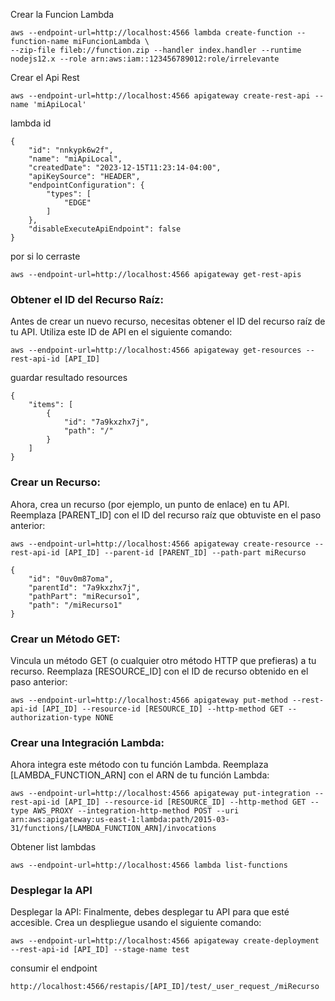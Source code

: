 
Crear la Funcion Lambda 
```
aws --endpoint-url=http://localhost:4566 lambda create-function --function-name miFuncionLambda \
--zip-file fileb://function.zip --handler index.handler --runtime nodejs12.x --role arn:aws:iam::123456789012:role/irrelevante
```

Crear el Api Rest 

```
aws --endpoint-url=http://localhost:4566 apigateway create-rest-api --name 'miApiLocal'
```
lambda id 
```
{
    "id": "nnkypk6w2f",
    "name": "miApiLocal",
    "createdDate": "2023-12-15T11:23:14-04:00",
    "apiKeySource": "HEADER",
    "endpointConfiguration": {
        "types": [
            "EDGE"
        ]
    },
    "disableExecuteApiEndpoint": false
}
```


por si lo cerraste 

```
aws --endpoint-url=http://localhost:4566 apigateway get-rest-apis
```

### Obtener el ID del Recurso Raíz:
Antes de crear un nuevo recurso, necesitas obtener el ID del recurso raíz de tu API. Utiliza este ID de API en el siguiente comando:

```
aws --endpoint-url=http://localhost:4566 apigateway get-resources --rest-api-id [API_ID]
```

guardar resultado 
resources 
```
{
    "items": [
        {
            "id": "7a9kxzhx7j",
            "path": "/"
        }
    ]
}
```

### Crear un Recurso:
Ahora, crea un recurso (por ejemplo, un punto de enlace) en tu API. Reemplaza [PARENT_ID] con el ID del recurso raíz que obtuviste en el paso anterior:
```
aws --endpoint-url=http://localhost:4566 apigateway create-resource --rest-api-id [API_ID] --parent-id [PARENT_ID] --path-part miRecurso
```
```
{
    "id": "0uv0m87oma",
    "parentId": "7a9kxzhx7j",
    "pathPart": "miRecurso1",
    "path": "/miRecurso1"
}
```

### Crear un Método GET:
Vincula un método GET (o cualquier otro método HTTP que prefieras) a tu recurso. Reemplaza [RESOURCE_ID] con el ID de recurso obtenido en el paso anterior:

```
aws --endpoint-url=http://localhost:4566 apigateway put-method --rest-api-id [API_ID] --resource-id [RESOURCE_ID] --http-method GET --authorization-type NONE
```

### Crear una Integración Lambda:
Ahora integra este método con tu función Lambda. Reemplaza [LAMBDA_FUNCTION_ARN] con el ARN de tu función Lambda:

```
aws --endpoint-url=http://localhost:4566 apigateway put-integration --rest-api-id [API_ID] --resource-id [RESOURCE_ID] --http-method GET --type AWS_PROXY --integration-http-method POST --uri arn:aws:apigateway:us-east-1:lambda:path/2015-03-31/functions/[LAMBDA_FUNCTION_ARN]/invocations
```


Obtener list lambdas 
```
aws --endpoint-url=http://localhost:4566 lambda list-functions
```


### Desplegar la API
Desplegar la API:
Finalmente, debes desplegar tu API para que esté accesible. Crea un despliegue usando el siguiente comando:

```
aws --endpoint-url=http://localhost:4566 apigateway create-deployment --rest-api-id [API_ID] --stage-name test

```

consumir el endpoint

```
http://localhost:4566/restapis/[API_ID]/test/_user_request_/miRecurso
```